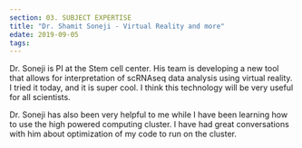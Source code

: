 ```yaml
---
section: 03. SUBJECT EXPERTISE
title: "Dr. Shamit Soneji - Virtual Reality and more"
edate: 2019-09-05
tags:
---
```


Dr. Soneji is PI at the Stem cell center. His team is developing a new tool that allows for interpretation of scRNAseq data analysis using virtual reality. I tried it today, and it is super cool. I think this technology will be very useful for all scientists. 

Dr. Soneji has also been very helpful to me while I have been learning how to use the high powered computing cluster. I have had great conversations with him about optimization of my code to run on the cluster.